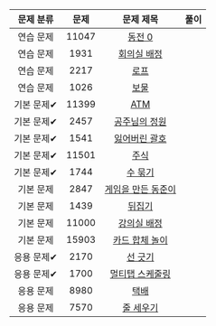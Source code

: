 | 문제 분류 | 문제 | 문제 제목 | 풀이 |
| :--: | :--: | :--: | :--: |
| 연습 문제 | 11047 | [동전 0](https://www.acmicpc.net/problem/11047) |  |
| 연습 문제 | 1931 | [회의실 배정](https://www.acmicpc.net/problem/1931) |  |
| 연습 문제 | 2217 | [로프](https://www.acmicpc.net/problem/2217) |  |
| 연습 문제 | 1026 | [보물](https://www.acmicpc.net/problem/1026) |  |
| 기본 문제✔ | 11399 | [ATM](https://www.acmicpc.net/problem/11399) |  |
| 기본 문제✔ | 2457 | [공주님의 정원](https://www.acmicpc.net/problem/2457) |  |
| 기본 문제✔ | 1541 | [잃어버린 괄호](https://www.acmicpc.net/problem/1541) |  |
| 기본 문제✔ | 11501 | [주식](https://www.acmicpc.net/problem/11501) |  |
| 기본 문제✔ | 1744 | [수 묶기](https://www.acmicpc.net/problem/1744) |  |
| 기본 문제 | 2847 | [게임을 만든 동준이](https://www.acmicpc.net/problem/2847) |  |
| 기본 문제 | 1439 | [뒤집기](https://www.acmicpc.net/problem/1439) |  |
| 기본 문제 | 11000 | [강의실 배정](https://www.acmicpc.net/problem/11000) |  |
| 기본 문제 | 15903 | [카드 합체 놀이](https://www.acmicpc.net/problem/15903) |  |
| 응용 문제✔ | 2170 | [선 긋기](https://www.acmicpc.net/problem/2170) |  |
| 응용 문제✔ | 1700 | [멀티탭 스케줄링](https://www.acmicpc.net/problem/1700) |  |
| 응용 문제 | 8980 | [택배](https://www.acmicpc.net/problem/8980) |  |
| 응용 문제 | 7570 | [줄 세우기](https://www.acmicpc.net/problem/7570) |  |
